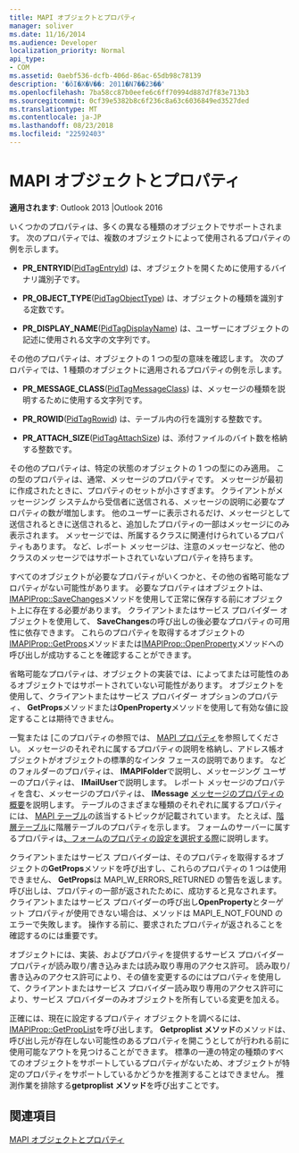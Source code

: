 ```yaml
---
title: MAPI オブジェクトとプロパティ
manager: soliver
ms.date: 11/16/2014
ms.audience: Developer
localization_priority: Normal
api_type:
- COM
ms.assetid: 0aebf536-dcfb-406d-86ac-65db98c78139
description: '�ŏI�X�V��: 2011�N7��23��'
ms.openlocfilehash: 7ba58cc87b0eefe6c6ff70994d887d7f83e713b3
ms.sourcegitcommit: 0cf39e5382b8c6f236c8a63c6036849ed3527ded
ms.translationtype: MT
ms.contentlocale: ja-JP
ms.lasthandoff: 08/23/2018
ms.locfileid: "22592403"
---
```

# <a name="mapi-objects-and-properties"></a>MAPI オブジェクトとプロパティ

  
  
**適用されます**: Outlook 2013 |Outlook 2016 
  
いくつかのプロパティは、多くの異なる種類のオブジェクトでサポートされます。 次のプロパティでは、複数のオブジェクトによって使用されるプロパティの例を示します。
  
- **PR_ENTRYID**([PidTagEntryId](pidtagentryid-canonical-property.md)) は、オブジェクトを開くために使用するバイナリ識別子です。
    
- **PR_OBJECT_TYPE**([PidTagObjectType](pidtagobjecttype-canonical-property.md)) は、オブジェクトの種類を識別する定数です。
    
- **PR_DISPLAY_NAME**([PidTagDisplayName](pidtagdisplayname-canonical-property.md)) は、ユーザーにオブジェクトの記述に使用される文字の文字列です。
    
その他のプロパティは、オブジェクトの 1 つの型の意味を確認します。 次のプロパティでは、1 種類のオブジェクトに適用されるプロパティの例を示します。
  
- **PR_MESSAGE_CLASS**([PidTagMessageClass](pidtagmessageclass-canonical-property.md)) は、メッセージの種類を説明するために使用する文字列です。
    
- **PR_ROWID**([PidTagRowid](pidtagrowid-canonical-property.md)) は、テーブル内の行を識別する整数です。
    
- **PR_ATTACH_SIZE**([PidTagAttachSize](pidtagattachsize-canonical-property.md)) は、添付ファイルのバイト数を格納する整数です。
    
その他のプロパティは、特定の状態のオブジェクトの 1 つの型にのみ適用。 この型のプロパティは、通常、メッセージのプロパティです。 メッセージが最初に作成されたときに、プロパティのセットが小さすぎます。 クライアントがメッセージング システムから受信者に送信される、メッセージの説明に必要なプロパティの数が増加します。 他のユーザーに表示されるだけ、メッセージとして送信されるときに送信されると、追加したプロパティの一部はメッセージにのみ表示されます。 メッセージでは、所属するクラスに関連付けられているプロパティもあります。 など、レポート メッセージは、注意のメッセージなど、他のクラスのメッセージではサポートされていないプロパティを持ちます。 
  
すべてのオブジェクトが必要なプロパティがいくつかと、その他の省略可能なプロパティがない可能性があります。 必要なプロパティはオブジェクトは、 [IMAPIProp::SaveChanges](imapiprop-savechanges.md)メソッドを使用して正常に保存する前にオブジェクト上に存在する必要があります。 クライアントまたはサービス プロバイダー オブジェクトを使用して、 **SaveChanges**の呼び出しの後必要なプロパティの可用性に依存できます。 これらのプロパティを取得するオブジェクトの[IMAPIProp::GetProps](imapiprop-getprops.md)メソッドまたは[IMAPIProp::OpenProperty](imapiprop-openproperty.md)メソッドへの呼び出しが成功することを確認することができます。 
  
省略可能なプロパティは、オブジェクトの実装では、によってまたは可能性のあるオブジェクトではサポートされていない可能性があります。 オブジェクトを使用して、クライアントまたはサービス プロバイダー オプションのプロパティ、 **GetProps**メソッドまたは**OpenProperty**メソッドを使用して有効な値に設定することは期待できません。 
  
一覧または [このプロパティの参照では、 [MAPI プロパティ](mapi-properties.md)を参照してください。 メッセージのそれぞれに属するプロパティの説明を格納し、アドレス帳オブジェクトがオブジェクトの標準的なインタ フェースの説明であります。 などのフォルダーのプロパティは、 **IMAPIFolder**で説明し、メッセージング ユーザーのプロパティは、 **IMailUser**で説明します。 レポート メッセージのプロパティを含む、メッセージのプロパティは、 **IMessage** [メッセージのプロパティの概要](message-properties-overview.md)を説明します。 テーブルのさまざまな種類のそれぞれに属するプロパティには、 [MAPI テーブル](mapi-tables.md)の該当するトピックが記載されています。 たとえば、[階層テーブル](hierarchy-tables.md)に階層テーブルのプロパティを示します。 フォームのサーバーに属するプロパティは[、フォームのプロパティの設定を選択する際](choosing-a-form-s-property-set.md)に説明します。
  
クライアントまたはサービス プロバイダーは、そのプロパティを取得するオブジェクトの**GetProps**メソッドを呼び出すし、これらのプロパティの 1 つは使用できません、 **GetProps**は MAPI_W_ERRORS_RETURNED の警告を返します。 呼び出しは、プロパティの一部が返されたために、成功すると見なされます。 クライアントまたはサービス プロバイダーの呼び出し**OpenProperty**とターゲット プロパティが使用できない場合は、メソッドは MAPI_E_NOT_FOUND のエラーで失敗します。 操作する前に、要求されたプロパティが返されることを確認するのには重要です。 
  
オブジェクトには、実装、およびプロパティを提供するサービス プロバイダー プロパティが読み取り/書き込みまたは読み取り専用のアクセス許可。 読み取り/書き込みのアクセス許可により、その値を変更するのにはプロパティを使用して、クライアントまたはサービス プロバイダー読み取り専用のアクセス許可により、サービス プロバイダーのみオブジェクトを所有している変更を加える。 
  
正確には、現在に設定するプロパティ オブジェクトを調べるには、 [IMAPIProp::GetPropList](imapiprop-getproplist.md)を呼び出します。 **Getproplist メソッド**のメソッドは、呼び出し元が存在しない可能性のあるプロパティを開こうとしてが行われる前に使用可能なアウトを見つけることができます。 標準の一連の特定の種類のすべてのオブジェクトをサポートしているプロパティがないため、オブジェクトが特定のプロパティをサポートしているかどうかを推測することはできません。 推測作業を排除する**getproplist メソッド**を呼び出すことです。 
  
## <a name="see-also"></a>関連項目



[MAPI オブジェクトとプロパティ](mapi-objects-and-properties.md)

